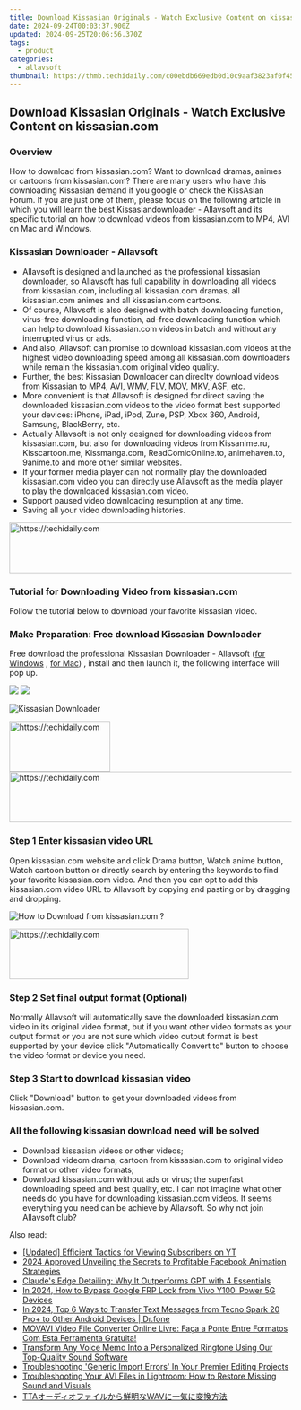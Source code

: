 ```yaml
---
title: Download Kissasian Originals - Watch Exclusive Content on kissasian.com
date: 2024-09-24T00:03:37.900Z
updated: 2024-09-25T20:06:56.370Z
tags:
  - product
categories:
  - allavsoft
thumbnail: https://thmb.techidaily.com/c00ebdb669edb0d10c9aaf3823af0f453bdf1555c8f28ccacb5f514402daa7b4.png
---
```


## Download Kissasian Originals - Watch Exclusive Content on kissasian.com

### Overview

How to download from kissasian.com? Want to download dramas, animes or cartoons from kissasian.com? There are many users who have this downloading Kissasian demand if you google or check the KissAsian Forum. If you are just one of them, please focus on the following article in which you will learn the best Kissasiandownloader - Allavsoft and its specific tutorial on how to download videos from kissasian.com to MP4, AVI on Mac and Windows.

### Kissasian Downloader - Allavsoft

* Allavsoft is designed and launched as the professional kissasian downloader, so Allavsoft has full capability in downloading all videos from kissasian.com, including all kissasian.com dramas, all kissasian.com animes and all kissasian.com cartoons.
* Of course, Allavsoft is also designed with batch downloading function, virus-free downloading function, ad-free downloading function which can help to download kissasian.com videos in batch and without any interrupted virus or ads.
* And also, Allavsoft can promise to download kissasian.com videos at the highest video downloading speed among all kissasian.com downloaders while remain the kissasian.com original video quality.
* Further, the best Kissasian Downloader can direclty download videos from Kissasian to MP4, AVI, WMV, FLV, MOV, MKV, ASF, etc.
* More convenient is that Allavsoft is designed for direct saving the downloaded kissasian.com videos to the video format best supported your devices: iPhone, iPad, iPod, Zune, PSP, Xbox 360, Android, Samsung, BlackBerry, etc.
* Actually Allavsoft is not only designed for downloading videos from kissasian.com, but also for downloading videos from Kissanime.ru, Kisscartoon.me, Kissmanga.com, ReadComicOnline.to, animehaven.to, 9anime.to and more other similar websites.
* If your former media player can not normally play the downloaded kissasian.com video you can directly use Allavsoft as the media player to play the downloaded kissasian.com video.
* Support paused video downloading resumption at any time.
* Saving all your video downloading histories.

<!-- affiliate ads begin -->
<a href="https://aligracehair.sjv.io/c/5597632/2006933/19272" target="_top" id="2006933">
  <img src="//a.impactradius-go.com/display-ad/19272-2006933" border="0" alt="https://techidaily.com" width="728" height="90"/>
</a>
<img height="0" width="0" src="https://aligracehair.sjv.io/i/5597632/2006933/19272" style="position:absolute;visibility:hidden;" border="0" />
<!-- affiliate ads end -->

### Tutorial for Downloading Video from kissasian.com

Follow the tutorial below to download your favorite kissasian video.

### Make Preparation: Free download Kissasian Downloader

Free download the professional Kissasian Downloader - Allavsoft ([for Windows](https://tools.techidaily.com/allavsoft/products/) , [for Mac](https://tools.techidaily.com/allavsoft/products/)) , install and then launch it, the following interface will pop up.

[![](https://www.allavsoft.com/how-to/../images/how-to/free-download-win.jpg)](https://tools.techidaily.com/allavsoft/products/) [![](https://www.allavsoft.com/how-to/../images/how-to/free-download-mac.jpg)](https://tools.techidaily.com/allavsoft/products/)

![Kissasian Downloader](https://www.allavsoft.com/how-to/../images/allavsoft/screen-shot-600.jpg)

<!-- affiliate ads begin -->
<a href="https://aligracehair.sjv.io/c/5597632/2135397/19272" target="_top" id="2135397">
  <img src="//a.impactradius-go.com/display-ad/19272-2135397" border="0" alt="https://techidaily.com" width="180" height="90"/>
</a>
<img height="0" width="0" src="https://aligracehair.sjv.io/i/5597632/2135397/19272" style="position:absolute;visibility:hidden;" border="0" />
<!-- affiliate ads end -->

<!-- affiliate ads begin -->
<a href="https://zebaoaffiliateprogram.pxf.io/c/5597632/2137974/21526" target="_top" id="2137974">
  <img src="//a.impactradius-go.com/display-ad/21526-2137974" border="0" alt="https://techidaily.com" width="728" height="90"/>
</a>
<img height="0" width="0" src="https://zebaoaffiliateprogram.pxf.io/i/5597632/2137974/21526" style="position:absolute;visibility:hidden;" border="0" />
<!-- affiliate ads end -->

### Step 1 Enter kissasian video URL

Open kissasian.com website and click Drama button, Watch anime button, Watch cartoon button or directly search by entering the keywords to find your favorite kissasian.com video. And then you can opt to add this kissasian.com video URL to Allavsoft by copying and pasting or by dragging and dropping.

![How to Download from kissasian.com ?](https://www.allavsoft.com/how-to/../images/how-to/download-rtmp-video/download-rtmp-video.jpg)

<!-- affiliate ads begin -->
<a href="https://bluettius.sjv.io/c/5597632/2139121/17108" target="_top" id="2139121">
  <img src="//a.impactradius-go.com/display-ad/17108-2139121" border="0" alt="https://techidaily.com" width="320" height="90"/>
</a>
<img height="0" width="0" src="https://bluettius.sjv.io/i/5597632/2139121/17108" style="position:absolute;visibility:hidden;" border="0" />
<!-- affiliate ads end -->

### Step 2 Set final output format (Optional)

Normally Allavsoft will automatically save the downloaded kissasian.com video in its original video format, but if you want other video formats as your output format or you are not sure which video output format is best supported by your device click "Automatically Convert to" button to choose the video format or device you need.

### Step 3 Start to download kissasian video

Click "Download" button to get your downloaded videos from kissasian.com.

### All the following kissasian download need will be solved

* Download kissasian videos or other videos;
* Download videom drama, cartoon from kissasian.com to original video format or other video formats;
* Download kissasian.com without ads or virus; the superfast downloading speed and best quality, etc. I can not imagine what other needs do you have for downloading kissasian.com videos. It seems everything you need can be achieve by Allavsoft. So why not join Allavsoft club?

<ins class="adsbygoogle"
     style="display:block"
     data-ad-format="autorelaxed"
     data-ad-client="ca-pub-7571918770474297"
     data-ad-slot="1223367746"></ins>

<ins class="adsbygoogle"
     style="display:block"
     data-ad-client="ca-pub-7571918770474297"
     data-ad-slot="8358498916"
     data-ad-format="auto"
     data-full-width-responsive="true"></ins>

<span class="atpl-alsoreadstyle">Also read:</span>
<div><ul>
<li><a href="https://youtube-video-recordings.techidaily.com/updated-efficient-tactics-for-viewing-subscribers-on-yt/"><u>[Updated] Efficient Tactics for Viewing Subscribers on YT</u></a></li>
<li><a href="https://facebook-clips.techidaily.com/2024-approved-unveiling-the-secrets-to-profitable-facebook-animation-strategies/"><u>2024 Approved Unveiling the Secrets to Profitable Facebook Animation Strategies</u></a></li>
<li><a href="https://tech-haven.techidaily.com/claudes-edge-detailing-why-it-outperforms-gpt-with-4-essentials/"><u>Claude's Edge Detailing: Why It Outperforms GPT with 4 Essentials</u></a></li>
<li><a href="https://bypass-frp.techidaily.com/in-2024-how-to-bypass-google-frp-lock-from-vivo-y100i-power-5g-devices-by-drfone-android/"><u>In 2024, How to Bypass Google FRP Lock from Vivo Y100i Power 5G Devices</u></a></li>
<li><a href="https://android-transfer.techidaily.com/in-2024-top-6-ways-to-transfer-text-messages-from-tecno-spark-20-proplus-to-other-android-devices-drfone-by-drfone-transfer-from-android-transfer-from-android/"><u>In 2024, Top 6 Ways to Transfer Text Messages from Tecno Spark 20 Pro+ to Other Android Devices | Dr.fone</u></a></li>
<li><a href="https://vp-tips.techidaily.com/movavi-video-file-converter-online-livre-faca-a-ponte-entre-formatos-com-esta-ferramenta-gratuita/"><u>MOVAVI Video File Converter Online Livre: Faça a Ponte Entre Formatos Com Esta Ferramenta Gratuita!</u></a></li>
<li><a href="https://win-trending.techidaily.com/transform-any-voice-memo-into-a-personalized-ringtone-using-our-top-quality-sound-software/"><u>Transform Any Voice Memo Into a Personalized Ringtone Using Our Top-Quality Sound Software</u></a></li>
<li><a href="https://win-trending.techidaily.com/troubleshooting-generic-import-errors-in-your-premier-editing-projects/"><u>Troubleshooting 'Generic Import Errors' In Your Premier Editing Projects</u></a></li>
<li><a href="https://win-trending.techidaily.com/troubleshooting-your-avi-files-in-lightroom-how-to-restore-missing-sound-and-visuals/"><u>Troubleshooting Your AVI Files in Lightroom: How to Restore Missing Sound and Visuals</u></a></li>
<li><a href="https://win-trending.techidaily.com/ttawav/"><u>TTAオーディオファイルから鮮明なWAVに一気に変換方法</u></a></li>
</ul></div>

